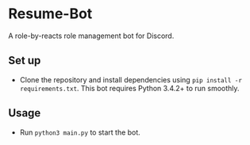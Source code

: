 # Resume-Bot
A role-by-reacts role management bot for Discord.

## Set up

* Clone the repository and install dependencies using `pip install -r requirements.txt`. This bot requires Python 3.4.2+ to run smoothly.

## Usage

* Run `python3 main.py` to start the bot.